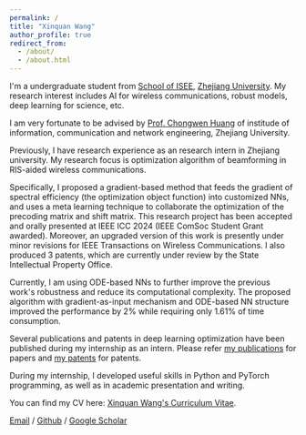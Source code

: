 ```yaml
---
permalink: /
title: "Xinquan Wang"
author_profile: true
redirect_from: 
  - /about/
  - /about.html
---
```

I'm a undergraduate student from [School of ISEE](http://www.isee.zju.edu.cn/), [Zhejiang University](https://www.zju.edu.cn/). My research interest includes AI for wireless communications, robust models, deep learning for science, etc.

I am very fortunate to be advised by [Prof. Chongwen Huang](https://www.researchgate.net/profile/Huang-Chongwen/stats) of institude of information, communication and network engineering, Zhejiang University.

Previously, I have research experience as an research intern in Zhejiang university. My research focus is optimization algorithm of beamforming in RIS-aided wireless communications.

Specifically, I proposed a gradient-based method that feeds the gradient of spectral efficiency (the optimization object function) into customized NNs, and uses a meta learning technique to collaborate the optimization of the precoding matrix and shift matrix. This research project has been accepted and orally presented at IEEE ICC 2024 (IEEE ComSoc Student Grant awarded). Moreover, an upgraded version of this work is presently under minor revisions for IEEE Transactions on Wireless Communications. I also produced 3 patents, which are currently under review by the State Intellectual Property Office.

Currently, I am using ODE-based NNs to further improve the previous work's robustness and reduce its computational complexity. The proposed algorithm with gradient-as-input mechanism and ODE-based NN structure improved the performance by 2% while requiring only 1.61% of time consumption. 

Several publications and patents in deep learning optimization have been published during my internship as an intern. Please refer [my publications](https://tp1000d.github.io/XWang/publications/) for papers and [my patents](https://tp1000d.github.io/XWang/patents/) for patents.

During my internship, I developed useful skills in Python and PyTorch programming, as well as in academic presentation and writing.

You can find my CV here: [Xinquan Wang's Curriculum Vitae](../assets/cv_Xinquan_Wang_ZJU.pdf).

[Email](mailto:wangxinquan@zju.edu.cn) / [Github](https://github.com/tp1000d) /  [Google Scholar](https://scholar.google.com/citations?user=uvIxTL8AAAAJ)
